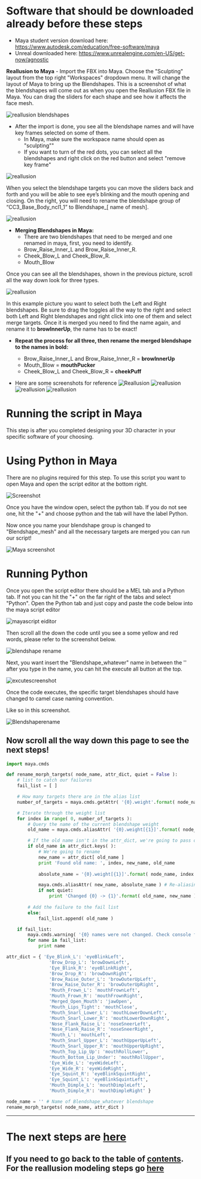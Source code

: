 # Software that should be downloaded already before these steps
 * Maya student version download here: https://www.autodesk.com/education/free-software/maya
 * Unreal downloaded here: https://www.unrealengine.com/en-US/get-now/agnostic
 
 
 **Reallusion to Maya**
	  -  Import the FBX into Maya. Choose the "Sculpting" layout from the top right "Workspaces" dropdown menu. It will change the layout of Maya to bring up the Blendshapes. This is a screenshot of what the blendshapes will come out as when you open the Reallusion FBX file in Maya. You can drag the sliders for each shape and see how it affects the face mesh.
	

![reallusion blendshapes](Media/reallusion1.png)

   - After the import is done, you see all the blendshape names and will have key frames selected on some of them.
	  - In Maya, make sure the workspace name should open as "sculpting""
	  - If you want to turn of the red dots, you can select all the blendshapes and right click on the red button and select "remove key frame" 
	 
	 
![reallusion](Media/reallusion2.png)

  
When you select the blendshape targets you can move the sliders back and forth and you will be able to see eye’s blinking and the mouth opening and closing. On the right, you will need to rename the blendshape group of “CC3_Base_Body_ncl1_1” to Blendshape_[ name of mesh]. 

![reallusion](Media/reallusion7.png)

   - **Merging Blendshapes in Maya:**
	  - There are two blendshapes that need to be merged and one renamed  in maya, first, you need to identify.
	  - Brow_Raise_Inner_L and Brow_Raise_Inner_R.
	  - Cheek_Blow_L and Cheek_Blow_R.
	  - Mouth_Blow

Once you can see all the blendshapes, shown in the previous picture, scroll all the way down look for three types.

![reallusion](Media/reallusion8.png)

In this example picture you want to select both the Left and Right blendshapes. Be sure to drag the toggles all the way to the right and select both Left and Right blendshapes and right click into one of them and select merge targets. Once it is merged you need to find the name again, and rename it to **browInnerUp**, the name has to be exact!

   - **Repeat the process for all three, then rename the merged blendshape to the names in bold:**
	 - Brow_Raise_Inner_L and Brow_Raise_Inner_R = **browInnerUp**
	 - Mouth_Blow = **mouthPucker**
	 - Cheek_Blow_L and Cheek_Blow_R = **cheekPuff**

   - Here are some screenshots for reference
![Reallusion](Media/reallusion9.png)
![reallusion](Media/reallusion10.png)
![reallusion](Media/reallusion11.png)
![reallusion](Media/reallusion12.png)


# Running the script in Maya
This step is after you completed designing your 3D character in your specific software of your choosing. 

# Using Python in Maya
There are no plugins required for this step. To use this script you want to open Maya and open the script editor at the bottom right. 

![Screenshot](https://i.ibb.co/5n74QHS/Screenshot-103-LI.jpg)

Once you have the window open, select the python tab. If you do not see one, hit the "+" and choose python and the tab will have the label Python. 

Now once you name your blendshape group is changed to "Blendshape_mesh" and all the necessary targets are merged you can run our script!

![Maya screenshot](https://i.ibb.co/D9QDx1n/Annotation-2020-02-27-110918.png)

# Running Python

Once you open the script editor there should be a MEL tab and a Python tab. If not you can hit the "+" on the far right of the tabs and select "Python". Open the Python tab and just copy and paste the code below into the maya script editor

![mayascript eiditor](https://i.ibb.co/bBt5vZV/Screenshot-105.png)

Then scroll all the down the code until you see a some yellow and red words, please refer to the screenshot below.

![blendshape rename](https://i.ibb.co/hB0pktX/Screenshot-104.png)

Next, you want insert the "Blendshape_whatever" name in between the '' after you type in the name, you can hit the execute all button at the top.

![excutescreenshot](https://i.ibb.co/0cQm23M/Execute.jpg)

Once the code executes, the specific target blendshapes should have changed to camel case naming convention.

Like so in this screenshot. 

![Blendshaperename](Media/blendshape.jpg)

**Now scroll all the way down this page to see the next steps!**
------------------------------------------------------------------------------------------------------------------------------------------------------------------------

```Python
import maya.cmds

def rename_morph_targets( node_name, attr_dict, quiet = False ):
	# list to catch our failures	
	fail_list = [ ]

	# How many targets there are in the alias list
	number_of_targets = maya.cmds.getAttr( '{0}.weight'.format( node_name ), size = True )

	# Iterate through the weight list
	for index in range( 0, number_of_targets ):
		# Query the name of the current blendshape weight
		old_name = maya.cmds.aliasAttr( '{0}.weight[{1}]'.format( node_name, index ), query = True )

		# If the old name isn't in the attr_dict, we're going to pass on it.
		if old_name in attr_dict.keys( ):
			# We're going to rename
			new_name = attr_dict[ old_name ]
			print 'Found old name: ', index, new_name, old_name
			
			absolute_name = '{0}.weight[{1}]'.format( node_name, index )

			maya.cmds.aliasAttr( new_name, absolute_name ) # Re-aliasing / Renaming occurs here.
			if not quiet:
				print 'Changed {0} -> {1}'.format( old_name, new_name )
				
		# Add the failure to the fail list		
		else:
			fail_list.append( old_name )

	if fail_list:
		maya.cmds.warning( '{0} names were not changed. Check console for details'.format( len( fail_list ) ) )
		for name in fail_list:
			print name

attr_dict = { 'Eye_Blink_L': 'eyeBlinkLeft',
                'Brow_Drop_L': 'browDownLeft',
                'Eye_Blink_R': 'eyeBlinkRight',
                'Brow_Drop_R': 'browDownRight',
                'Brow_Raise_Outer_L': 'browOuterUpLeft',
                'Brow_Raise_Outer_R': 'browOuterUpRight',
                'Mouth_Frown_L': 'mouthFrownLeft',
                'Mouth_Frown_R': 'mouthFrownRight',
                'Merged_Open_Mouth': 'jawOpen',
                'Mouth_Lips_Tight': 'mouthClose',
                'Mouth_Snarl_Lower_L': 'mouthLowerDownLeft',
                'Mouth_Snarl_Lower_R': 'mouthLowerDownRight',
                'Nose_Flank_Raise_L': 'noseSneerLeft', 
                'Nose_Flank_Raise_R': 'noseSneerRight',
                'Mouth_L': 'mouthLeft',
                'Mouth_Snarl_Upper_L': 'mouthUpperUpLeft',
                'Mouth_Snarl_Upper_R': 'mouthUpperUpRight',
                'Mouth_Top_Lip_Up': 'mouthRollLower',
                'Mouth_Bottom_Lip_Under': 'mouthRollUpper',
                'Eye_Wide_L': 'eyeWideLeft',
                'Eye_Wide_R': 'eyeWideRight',
                'Eye_Squint_R': 'eyeBlinkSquintRight',
                'Eye_Squint_L': 'eyeBlinkSquintLeft',
                'Mouth_Dimple_L': 'mouthDimpleLeft', 
                'Mouth_Dimple_R': 'mouthDimpleRight' }

node_name = '' # Name of Blendshape_whatever blendshape
rename_morph_targets( node_name, attr_dict )
```

------------------------------------------------------------------------------------------------------------------------------------------------------------------------




# The next steps are [here](https://github.com/RLabNYC/Rlab_FaceTracking_reallusion/blob/master/IMPORTING.md)

## If you need to go back to the table of [contents](https://github.com/RLabNYC/RLab_Facetracking). For the reallusion modeling steps go [here](https://github.com/RLabNYC/Rlab_FaceTracking_reallusion/blob/master/README.md)
